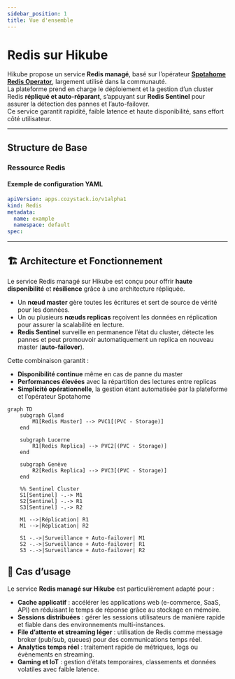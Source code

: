 ```yaml
---
sidebar_position: 1
title: Vue d'ensemble
---
```


# Redis sur Hikube

Hikube propose un service **Redis managé**, basé sur l’opérateur **[Spotahome Redis Operator](https://github.com/spotahome/redis-operator)**, largement utilisé dans la communauté.  
La plateforme prend en charge le déploiement et la gestion d’un cluster Redis **répliqué et auto-réparant**, s’appuyant sur **Redis Sentinel** pour assurer la détection des pannes et l’auto-failover.  
Ce service garantit rapidité, faible latence et haute disponibilité, sans effort côté utilisateur.  

--- 
## Structure de Base

### **Ressource Redis**
#### Exemple de configuration YAML
```yaml
apiVersion: apps.cozystack.io/v1alpha1
kind: Redis
metadata:
  name: example
  namespace: default
spec:
```

---

## 🏗️ Architecture et Fonctionnement

Le service Redis managé sur Hikube est conçu pour offrir **haute disponibilité** et **résilience** grâce à une architecture répliquée.  

- Un **nœud master** gère toutes les écritures et sert de source de vérité pour les données.  
- Un ou plusieurs **nœuds replicas** reçoivent les données en réplication pour assurer la scalabilité en lecture.  
- **Redis Sentinel** surveille en permanence l’état du cluster, détecte les pannes et peut promouvoir automatiquement un replica en nouveau master (**auto-failover**).  

Cette combinaison garantit :  
- **Disponibilité continue** même en cas de panne du master  
- **Performances élevées** avec la répartition des lectures entre replicas  
- **Simplicité opérationnelle**, la gestion étant automatisée par la plateforme et l’opérateur Spotahome  

```mermaid
graph TD
    subgraph Gland
        M1[Redis Master] --> PVC1[(PVC - Storage)]
    end

    subgraph Lucerne
        R1[Redis Replica] --> PVC2[(PVC - Storage)]
    end

    subgraph Genève
        R2[Redis Replica] --> PVC3[(PVC - Storage)]
    end

    %% Sentinel Cluster
    S1[Sentinel] -.-> M1
    S2[Sentinel] -.-> R1
    S3[Sentinel] -.-> R2

    M1 -->|Réplication| R1
    M1 -->|Réplication| R2

    S1 -.->|Surveillance + Auto-failover| M1
    S2 -.->|Surveillance + Auto-failover| R1
    S3 -.->|Surveillance + Auto-failover| R2
```


## 🎯 Cas d’usage

Le service **Redis managé sur Hikube** est particulièrement adapté pour :  

- **Cache applicatif** : accélérer les applications web (e-commerce, SaaS, API) en réduisant le temps de réponse grâce au stockage en mémoire.  
- **Sessions distribuées** : gérer les sessions utilisateurs de manière rapide et fiable dans des environnements multi-instances.  
- **File d’attente et streaming léger** : utilisation de Redis comme message broker (pub/sub, queues) pour des communications temps réel.  
- **Analytics temps réel** : traitement rapide de métriques, logs ou évènements en streaming.  
- **Gaming et IoT** : gestion d’états temporaires, classements et données volatiles avec faible latence.  